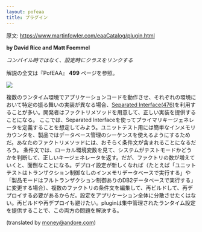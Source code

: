 ```yaml
---
layout: pofeaa
title: プラグイン
---
```


原文: <https://www.martinfowler.com/eaaCatalog/plugin.html>

**by David Rice and Matt Foemmel**

*コンパイル時ではなく、設定時にクラスをリンクする*

解説の全文は『PofEAA』 **499** ページを参照。

![](https://www.martinfowler.com/eaaCatalog/pluginsSketch.gif)

複数のランタイム環境でアプリケーションコードを動作させ、それぞれの環境において特定の振る舞いの実装が異なる場合、[Separated Interface(476)](SeparatedInterface)を利用することが多い。開発者はファクトリメソッドを用意して、正しい実装を提供することになる。
ここでは、Separated Interfaceを使ってプライマリキージェネレータを定義することを想定してみよう。ユニットテスト用には簡単なインメモリカウンタを、製品ではデータベース管理のシーケンスを使えるようにするためだ。あなたのファクトリメソッドには、おそらく条件文が含まれることになるだろう。
条件文では、ローカル環境変数を見て、システムがテストモードかどうかを判断して、正しいキージェネレータを返す。だが、ファクトリの数が増えていくと、面倒なことになる。デプロイ設定が新しくなれば（たとえば「ユニットテストはトランザクション制御なしのインメモリデータベースで実行する」や「製品モードはフルトランザクション制御ありのDB2データベースで実行する」に変更する場合）、複数のファクトリの条件文を編集して、再ビルドして、再デプロイする必要があるからだ。設定をアプリケーション全体に分散させたくはない。再ビルドや再デプロイも避けたい。pluginは集中管理されたランタイム設定を提供することで、この両方の問題を解決する。

(translated by money@andore.com)
